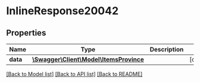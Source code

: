 # InlineResponse20042

## Properties
Name | Type | Description | Notes
------------ | ------------- | ------------- | -------------
**data** | [**\Swagger\Client\Model\ItemsProvince**](ItemsProvince.md) |  | [optional] 

[[Back to Model list]](../../README.md#documentation-for-models) [[Back to API list]](../../README.md#documentation-for-api-endpoints) [[Back to README]](../../README.md)

